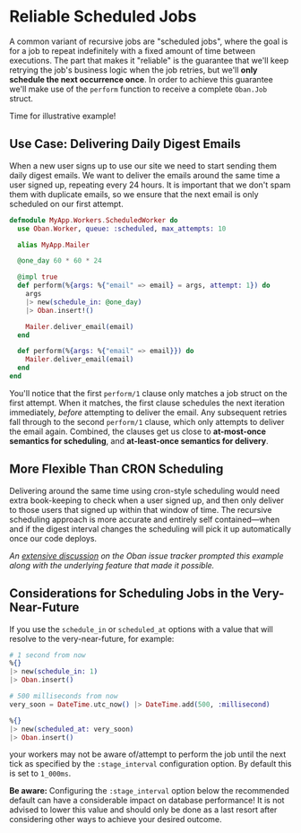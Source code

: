 # Reliable Scheduled Jobs

A common variant of recursive jobs are "scheduled jobs", where the goal is for a
job to repeat indefinitely with a fixed amount of time between executions. The
part that makes it "reliable" is the guarantee that we'll keep retrying the
job's business logic when the job retries, but we'll **only schedule the next
occurrence once**. In order to achieve this guarantee we'll make use of the
`perform` function to receive a complete `Oban.Job` struct.

Time for illustrative example!

## Use Case: Delivering Daily Digest Emails

When a new user signs up to use our site we need to start sending them daily
digest emails. We want to deliver the emails around the same time a user signed
up, repeating every 24 hours. It is important that we don't spam them with
duplicate emails, so we ensure that the next email is only scheduled on our
first attempt.

```elixir
defmodule MyApp.Workers.ScheduledWorker do
  use Oban.Worker, queue: :scheduled, max_attempts: 10

  alias MyApp.Mailer

  @one_day 60 * 60 * 24

  @impl true
  def perform(%{args: %{"email" => email} = args, attempt: 1}) do
    args
    |> new(schedule_in: @one_day)
    |> Oban.insert!()

    Mailer.deliver_email(email)
  end

  def perform(%{args: %{"email" => email}}) do
    Mailer.deliver_email(email)
  end
end
```

You'll notice that the first `perform/1` clause only matches a job struct on the
first attempt. When it matches, the first clause schedules the next iteration
immediately, _before_ attempting to deliver the email. Any subsequent retries
fall through to the second `perform/1` clause, which only attempts to deliver
the email again. Combined, the clauses get us close to **at-most-once semantics
for scheduling**, and **at-least-once semantics for delivery**.

## More Flexible Than CRON Scheduling

Delivering around the same time using cron-style scheduling would need extra
book-keeping to check when a user signed up, and then only deliver to those
users that signed up within that window of time. The recursive scheduling
approach is more accurate and entirely self contained—when and if the digest
interval changes the scheduling will pick it up automatically once our code
deploys.

_An [extensive discussion][oi27] on the Oban issue tracker prompted this example
along with the underlying feature that made it possible._

[oi27]: https://github.com/oban-bg/oban/issues/27

## Considerations for Scheduling Jobs in the Very-Near-Future

If you use the `schedule_in` or `scheduled_at` options with a value that will
resolve to the very-near-future, for example:

```elixir
# 1 second from now
%{}
|> new(schedule_in: 1)
|> Oban.insert()

# 500 milliseconds from now
very_soon = DateTime.utc_now() |> DateTime.add(500, :millisecond)

%{}
|> new(scheduled_at: very_soon)
|> Oban.insert()
```

your workers may not be aware of/attempt to perform the job until the next tick as specified by the
`:stage_interval` configuration option. By default this is set to `1_000ms`.

**Be aware:** Configuring the `:stage_interval` option below the recommended default
can have a considerable impact on database performance! It is not advised to
lower this value and should only be done as a last resort after considering
other ways to achieve your desired outcome.
